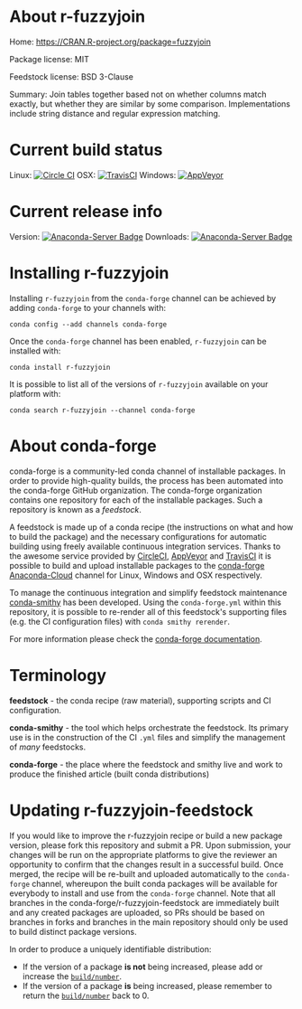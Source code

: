 About r-fuzzyjoin
=================

Home: https://CRAN.R-project.org/package=fuzzyjoin

Package license: MIT

Feedstock license: BSD 3-Clause

Summary: Join tables together based not on whether columns match exactly, but whether they are similar by some comparison. Implementations include string distance and regular expression matching.



Current build status
====================

Linux: [![Circle CI](https://circleci.com/gh/conda-forge/r-fuzzyjoin-feedstock.svg?style=shield)](https://circleci.com/gh/conda-forge/r-fuzzyjoin-feedstock)
OSX: [![TravisCI](https://travis-ci.org/conda-forge/r-fuzzyjoin-feedstock.svg?branch=master)](https://travis-ci.org/conda-forge/r-fuzzyjoin-feedstock)
Windows: [![AppVeyor](https://ci.appveyor.com/api/projects/status/github/conda-forge/r-fuzzyjoin-feedstock?svg=True)](https://ci.appveyor.com/project/conda-forge/r-fuzzyjoin-feedstock/branch/master)

Current release info
====================
Version: [![Anaconda-Server Badge](https://anaconda.org/conda-forge/r-fuzzyjoin/badges/version.svg)](https://anaconda.org/conda-forge/r-fuzzyjoin)
Downloads: [![Anaconda-Server Badge](https://anaconda.org/conda-forge/r-fuzzyjoin/badges/downloads.svg)](https://anaconda.org/conda-forge/r-fuzzyjoin)

Installing r-fuzzyjoin
======================

Installing `r-fuzzyjoin` from the `conda-forge` channel can be achieved by adding `conda-forge` to your channels with:

```
conda config --add channels conda-forge
```

Once the `conda-forge` channel has been enabled, `r-fuzzyjoin` can be installed with:

```
conda install r-fuzzyjoin
```

It is possible to list all of the versions of `r-fuzzyjoin` available on your platform with:

```
conda search r-fuzzyjoin --channel conda-forge
```


About conda-forge
=================

conda-forge is a community-led conda channel of installable packages.
In order to provide high-quality builds, the process has been automated into the
conda-forge GitHub organization. The conda-forge organization contains one repository
for each of the installable packages. Such a repository is known as a *feedstock*.

A feedstock is made up of a conda recipe (the instructions on what and how to build
the package) and the necessary configurations for automatic building using freely
available continuous integration services. Thanks to the awesome service provided by
[CircleCI](https://circleci.com/), [AppVeyor](http://www.appveyor.com/)
and [TravisCI](https://travis-ci.org/) it is possible to build and upload installable
packages to the [conda-forge](https://anaconda.org/conda-forge)
[Anaconda-Cloud](http://docs.anaconda.org/) channel for Linux, Windows and OSX respectively.

To manage the continuous integration and simplify feedstock maintenance
[conda-smithy](http://github.com/conda-forge/conda-smithy) has been developed.
Using the ``conda-forge.yml`` within this repository, it is possible to re-render all of
this feedstock's supporting files (e.g. the CI configuration files) with ``conda smithy rerender``.

For more information please check the [conda-forge documentation](https://conda-forge.org/docs/).

Terminology
===========

**feedstock** - the conda recipe (raw material), supporting scripts and CI configuration.

**conda-smithy** - the tool which helps orchestrate the feedstock.
                   Its primary use is in the construction of the CI ``.yml`` files
                   and simplify the management of *many* feedstocks.

**conda-forge** - the place where the feedstock and smithy live and work to
                  produce the finished article (built conda distributions)


Updating r-fuzzyjoin-feedstock
==============================

If you would like to improve the r-fuzzyjoin recipe or build a new
package version, please fork this repository and submit a PR. Upon submission,
your changes will be run on the appropriate platforms to give the reviewer an
opportunity to confirm that the changes result in a successful build. Once
merged, the recipe will be re-built and uploaded automatically to the
`conda-forge` channel, whereupon the built conda packages will be available for
everybody to install and use from the `conda-forge` channel.
Note that all branches in the conda-forge/r-fuzzyjoin-feedstock are
immediately built and any created packages are uploaded, so PRs should be based
on branches in forks and branches in the main repository should only be used to
build distinct package versions.

In order to produce a uniquely identifiable distribution:
 * If the version of a package **is not** being increased, please add or increase
   the [``build/number``](http://conda.pydata.org/docs/building/meta-yaml.html#build-number-and-string).
 * If the version of a package **is** being increased, please remember to return
   the [``build/number``](http://conda.pydata.org/docs/building/meta-yaml.html#build-number-and-string)
   back to 0.